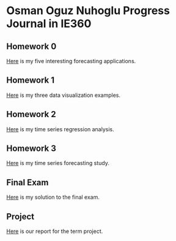 # Osman Oguz Nuhoglu Progress Journal in IE360

## Homework 0 
[Here](files/hw0.html) is my five interesting forecasting applications.

## Homework 1
[Here](files/hw1/hw1.html) is my three data visualization examples.

## Homework 2
[Here](files/hw2/hw2.html) is my time series regression analysis.

## Homework 3
[Here](files/hw3/hw3.html) is my time series forecasting study.

## Final Exam
[Here](files/final/final.html) is my solution to the final exam.

## Project
[Here](files/project/project.html) is our report for the term project.